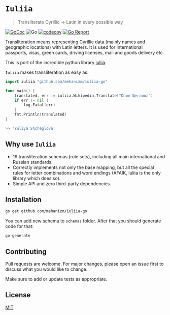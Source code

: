 # `Iuliia`
> Transliterate Cyrillic → Latin in every possible way

[![GoDoc](https://godoc.org/github.com/mehanizm/iuliia-go?status.svg)](https://pkg.go.dev/github.com/mehanizm/iuliia-go)
![Go](https://github.com/mehanizm/iuliia-go/workflows/Go/badge.svg)
[![codecov](https://codecov.io/gh/mehanizm/iuliia-go/branch/master/graph/badge.svg)](https://codecov.io/gh/mehanizm/iuliia-go)
[![Go Report](https://goreportcard.com/badge/github.com/mehanizm/iuliia-go)](https://goreportcard.com/report/github.com/mehanizm/iuliia-go)

Transliteration means representing Cyrillic data (mainly names and geographic locations) with Latin letters. It is used for international passports, visas, green cards, driving licenses, mail and goods delivery etc.

This is port of the incredible python library [iuliia](https://github.com/nalgeon/iuliia-py).

`Iuliia` makes transliteration as easy as:

```go
import iuliia "github.com/mehanizm/iuliia-go"

func main() {
    translated, err := iuliia.Wikipedia.Translate("Юлия Щеглова")
    if err != nil {
        log.Fatal(err)
    }
    fmt.Println(translated)
}

>> 'Yuliya Shcheglova'
```

## Why use `Iuliia`

- 19 transliteration schemas (rule sets), including all main international and Russian standards.
- Correctly implements not only the base mapping, but all the special rules for letter combinations and word endings (AFAIK, Iuliia is the only library which does so).
- Simple API and zero third-party dependencies.

## Installation

```sh
go get github.com/mehanizm/iuliia-go
```

You can add new schema to `schemas` folder. After that you should generate code for that:

```sh
go generate
```

## Contributing

Pull requests are welcome. For major changes, please open an issue first to discuss what you would like to change.

Make sure to add or update tests as appropriate.

## License

[MIT](https://choosealicense.com/licenses/mit/)

